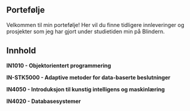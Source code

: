 ## Portefølje 

Velkommen til min portefølje! Her vil du finne tidligere innleveringer og prosjekter som jeg har gjort under studietiden min på Blindern. 

## Innhold 

**IN1010 - Objektorientert programmering**

**IN-STK5000 - Adaptive metoder for data-baserte beslutninger**

**IN4050 - Introduksjon til kunstig intelligens og maskinlæring** 

**IN4020 - Databasesystemer** 
